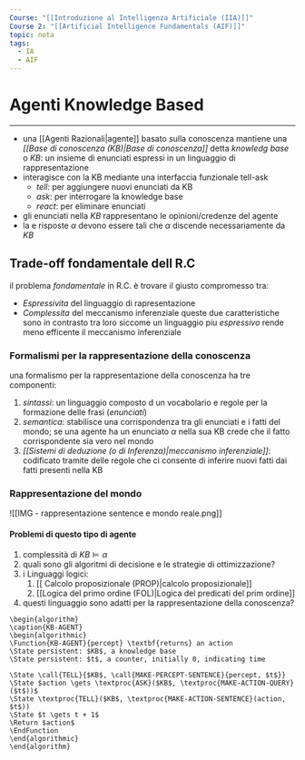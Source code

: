 ```yaml
---
Course: "[[Introduzione al Intelligenza Artificiale (IIA)]]"
Course 2: "[[Artificial Intelligence Fundamentals (AIF)]]"
topic: nota
tags:
  - IA
  - AIF
---
```

# Agenti Knowledge Based
---
- una [[Agenti Razionali|agente]] basato sulla conoscenza mantiene una _[[Base di conoscenza (KB)|Base di conoscenza]]_ detta _knowledg base_ o _KB_: un insieme di enunciati espressi in un linguaggio di rappresentazione
- interagisce con la KB mediante una interfaccia funzionale tell-ask
	- _tell_: per aggiungere nuovi enunciati da KB
	- _ask_: per interrogare la knowledge base
	- _react_: per eliminare enunciati
- gli enunciati nella _KB_ rappresentano le opinioni/credenze del agente
- la e risposte $\alpha$ devono essere tali che $\alpha$ discende necessariamente da _KB_


## Trade-off fondamentale dell R.C
il problema _fondamentale_ in R.C. è trovare il giusto compromesso tra:
- _Espressivita_ del linguaggio di rapresentazione
- _Complessita_ del meccanismo inferenziale
queste due caratteristiche sono in contrasto tra loro siccome un linguaggio piu _espressivo_ rende meno efficente il meccanismo inferenziale 



### Formalismi per la rappresentazione della conoscenza
una formalismo per la rappresentazione della conoscenza ha tre componenti:
1. _sintassi_: un linguaggio composto d un vocabolario e regole per la formazione delle frasi (_enunciati_)
2. _semantica_: stabilisce una corrispondenza tra gli enunciati e i fatti del mondo; se una agente ha un enunciato $\alpha$ nella sua KB crede che il fatto corrispondente sia vero nel mondo
3.  _[[Sistemi di deduzione (o di Inferenza)|meccanismo inferenziale]]_: codificato tramite delle regole che ci consente di inferire nuovi fatti dai fatti presenti nella KB
 

### Rappresentazione del mondo
![[IMG - rappresentazione sentence e mondo reale.png]]

#### Problemi di questo tipo di agente
1. complessità di $KB \models \alpha$
2. quali sono gli algoritmi di decisione e le strategie di ottimizzazione?
3. i Linguaggi logici:
	1. [[ Calcolo proposizionale (PROP)|calcolo proposizionale]]
	2. [[Logica del primo ordine (FOL)|Logica del predicati del prim ordine]]
4. questi linguaggio sono adatti per la rappresentazione della conoscenza?




```pseudo
\begin{algorithm}
\caption{KB-AGENT}
\begin{algorithmic}
\Function{KB-AGENT}{percept} \textbf{returns} an action
\State persistent: $KB$, a knowledge base
\State persistent: $t$, a counter, initially 0, indicating time

\State \call{TELL}{$KB$, \call{MAKE-PERCEPT-SENTENCE}{percept, $t$}}
\State $action \gets \textproc{ASK}($KB$, \textproc{MAKE-ACTION-QUERY}($t$))$
\State \textproc{TELL}($KB$, \textproc{MAKE-ACTION-SENTENCE}(action, $t$))
\State $t \gets t + 1$
\Return $action$
\EndFunction
\end{algorithmic}
\end{algorithm}
```